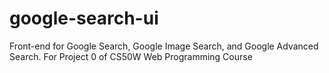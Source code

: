 # google-search-ui
Front-end for Google Search, Google Image Search, and Google Advanced Search. 
For Project 0 of CS50W Web Programming Course


